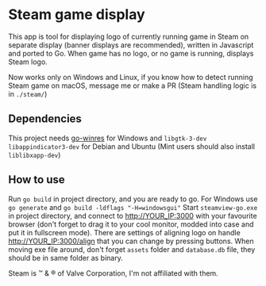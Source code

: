 # Steam game display

This app is tool for displaying logo of currently running
game in Steam on separate display (banner displays are
recommended), written in Javascript and ported to Go. When game 
has no logo, or no game is running, displays Steam logo.

Now works only on Windows and Linux, if you know how to detect
running Steam game on macOS, message me or make a PR (Steam 
handling logic is in `./steam/`)

## Dependencies

This project needs [go-winres](https://github.com/tc-hib/go-winres) 
for Windows and `libgtk-3-dev` `libappindicator3-dev` for Debian 
and Ubuntu (Mint users should also install `liblibxapp-dev`)


## How to use

Run `go build` in project directory, and you are ready to go.
For Windows use `go generate` and `go build -ldflags "-H=windowsgui"`
Start `steamview-go.exe` in project directory, and connect to
<http://YOUR_IP:3000> with your favourite browser (don't forget to 
drag it to your cool monitor, modded into case and put it in 
fullscreen mode). There are settings of aligning logo on handle
<http://YOUR_IP:3000/align> that you can change by pressing 
buttons. When moving exe file around, don't forget `assets` 
folder and `database.db` file, they should be in same folder
as binary.

Steam is &trade; & &reg; of Valve Corporation, I'm not affiliated 
with them.

